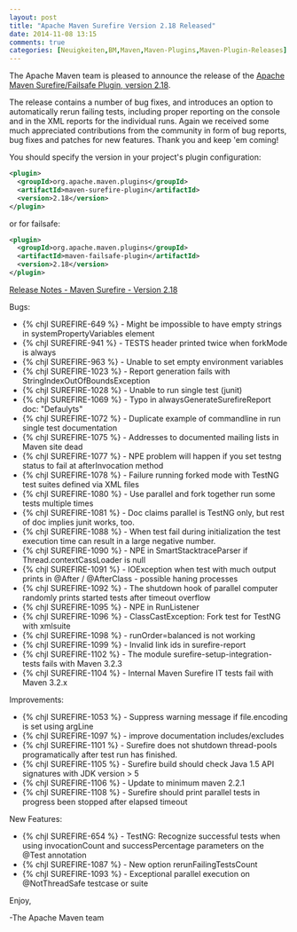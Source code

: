 ```yaml
---
layout: post
title: "Apache Maven Surefire Version 2.18 Released"
date: 2014-11-08 13:15
comments: true
categories: [Neuigkeiten,BM,Maven,Maven-Plugins,Maven-Plugin-Releases]
---
```

The Apache Maven team is pleased to announce the release of the 
[Apache Maven Surefire/Failsafe Plugin, version 2.18](http://maven.apache.org/surefire/).

The release contains a number of bug fixes, and introduces an option to
automatically rerun failing tests, including proper reporting on the
console and in the XML reports for the individual runs.
Again we received some much appreciated contributions from the community in
form of bug reports, bug fixes and patches for new features. Thank you and
keep 'em coming!

You should specify the version in your project's plugin configuration:

``` xml
<plugin>
  <groupId>org.apache.maven.plugins</groupId>
  <artifactId>maven-surefire-plugin</artifactId>
  <version>2.18</version>
</plugin>
```

or for failsafe:

``` xml
<plugin>
  <groupId>org.apache.maven.plugins</groupId>
  <artifactId>maven-failsafe-plugin</artifactId>
  <version>2.18</version>
</plugin>
```
<!-- more -->

[Release Notes - Maven Surefire - Version 2.18](http://jira.codehaus.org/secure/ReleaseNote.jspa?projectId=10541&version=20175)

Bugs:

 * {% chjl SUREFIRE-649 %} - Might be impossible to have empty strings in systemPropertyVariables element
 * {% chjl SUREFIRE-941 %} - TESTS header printed twice when forkMode is always
 * {% chjl SUREFIRE-963 %} - Unable to set empty environment variables
 * {% chjl SUREFIRE-1023 %} - Report generation fails with StringIndexOutOfBoundsException
 * {% chjl SUREFIRE-1028 %} - Unable to run single test (junit)
 * {% chjl SUREFIRE-1069 %} - Typo in alwaysGenerateSurefireReport doc: "Defaulyts"
 * {% chjl SUREFIRE-1072 %} - Duplicate example of commandline in run single test documentation
 * {% chjl SUREFIRE-1075 %} - Addresses to documented mailing lists in Maven site dead
 * {% chjl SUREFIRE-1077 %} - NPE problem will happen if you set testng status to fail at afterInvocation method
 * {% chjl SUREFIRE-1078 %} - Failure running forked mode with TestNG test suites defined via XML files
 * {% chjl SUREFIRE-1080 %} - Use parallel and fork together run some tests multiple times
 * {% chjl SUREFIRE-1081 %} - Doc claims parallel is TestNG only, but rest of doc implies junit works, too.
 * {% chjl SUREFIRE-1088 %} - When test fail during initialization the test execution time can result in a large negative number.
 * {% chjl SUREFIRE-1090 %} - NPE in SmartStacktraceParser if Thread.contextCassLoader is null
 * {% chjl SUREFIRE-1091 %} - IOException when test with much output prints in @After / @AfterClass - possible haning processes
 * {% chjl SUREFIRE-1092 %} - The shutdown hook of parallel computer randomly prints started tests after timeout overflow
 * {% chjl SUREFIRE-1095 %} - NPE in RunListener
 * {% chjl SUREFIRE-1096 %} - ClassCastException: Fork test for TestNG with xmlsuite
 * {% chjl SUREFIRE-1098 %} - runOrder=balanced is not working
 * {% chjl SUREFIRE-1099 %} - Invalid link ids in surefire-report
 * {% chjl SUREFIRE-1102 %} - The module surefire-setup-integration-tests fails with Maven 3.2.3
 * {% chjl SUREFIRE-1104 %} - Internal Maven Surefire IT tests fail with Maven 3.2.x

Improvements:

 * {% chjl SUREFIRE-1053 %} - Suppress warning message if file.encoding is set using argLine
 * {% chjl SUREFIRE-1097 %} - improve documentation includes/excludes
 * {% chjl SUREFIRE-1101 %} - Surefire does not shutdown thread-pools programatically after test run has finished.
 * {% chjl SUREFIRE-1105 %} - Surefire build should check Java 1.5 API signatures with JDK version > 5
 * {% chjl SUREFIRE-1106 %} - Update to minimum maven 2.2.1
 * {% chjl SUREFIRE-1108 %} - Surefire should print parallel tests in progress been stopped after elapsed timeout

New Features:

 * {% chjl SUREFIRE-654 %} - TestNG: Recognize successful tests when using invocationCount and successPercentage parameters on the @Test annotation
 * {% chjl SUREFIRE-1087 %} - New option rerunFailingTestsCount
 * {% chjl SUREFIRE-1093 %} - Exceptional parallel execution on @NotThreadSafe testcase or suite

Enjoy,

-The Apache Maven team

